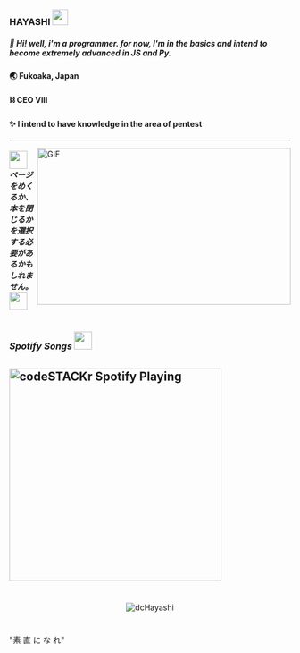 ###  HAYASHI <img src="https://cdn.discordapp.com/emojis/796888458793713695.gif?v=1" width="28px"/>

#####  🧪 Hi! well, i'm a programmer. for now, I'm in the basics and intend to become extremely advanced in JS and Py.

####  🌏 Fukoaka, Japan
####  ⛓ CEO VIII
####  ✨ I intend to have knowledge in the area of pentest 
--- 
<img align="right" alt="GIF" src="https://cdn.discordapp.com/attachments/807755297606467634/812164134468452392/482ff37c43387b76de1161edb4d04977.gif" height="280px" width="454px">

##### <img src="https://cdn.discordapp.com/emojis/795323206595641415.gif?v=1" width="32px"> ページをめくるか、本を閉じるかを選択する必要があるかもしれません。<img src="https://cdn.discordapp.com/emojis/795323206595641415.gif?v=1" width="32px">

#

### *Spotify Songs <img src="https://cdn.discordapp.com/emojis/780099855182856192.gif?v=1" width="32px"/>*
[<img src="https://now-playing-codeSTACKr.vercel.app/api/spotify-playing" alt="codeSTACKr Spotify Playing" width="380" />](https://open.spotify.com/user/96gc5wx70rl3k9x096b70xc3r?si=TDAz25VcS-i-qPEKS1Q5vw)
---
#
  
<p align="center"><img src="https://github-readme-stats.vercel.app/api?username=&show_icons=true&theme=radical" alt="dcHayashi"/></p>


#
"素 
直
に
な
れ"
